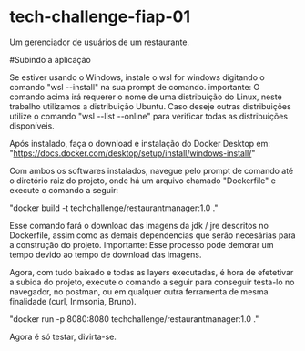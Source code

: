 # tech-challenge-fiap-01
Um gerenciador de usuários de um restaurante.

#Subindo a aplicação

Se estiver usando o Windows, instale o wsl for windows digitando o comando
"wsl --install" na sua prompt de comando.
importante: O comando acima irá requerer o nome de uma distribuição do Linux,
neste trabalho utilizamos a distribuição Ubuntu. Caso deseje outras distribuições
utilize o comando "wsl --list --online" para verificar todas as distribuições
disponíveis.

Após instalado, faça o download e instalação do Docker Desktop em:
"https://docs.docker.com/desktop/setup/install/windows-install/"

Com ambos os softwares instalados, navegue pelo prompt de comando até o diretório
raiz do projeto, onde há um arquivo chamado "Dockerfile" e execute o comando a seguir:

"docker build -t techchallenge/restaurantmanager:1.0 ."

Esse comando fará o download das imagens da jdk / jre descritos no Dockerfile,
assim como as demais dependencias que serão necesárias para a construção do projeto.
Importante: Esse processo pode demorar um tempo devido ao tempo de download das
imagens.

Agora, com tudo baixado e todas as layers executadas, é hora de efetetivar a subida
do projeto, execute o comando a seguir para conseguir testa-lo no navegador, no
postman, ou em qualquer outra ferramenta de mesma finalidade (curl, Inmsonia, Bruno).

"docker run -p 8080:8080 techchallenge/restaurantmanager:1.0 ."

Agora é só testar, divirta-se.



